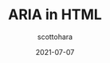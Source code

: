 ---
author: scottohara
date: 2021-07-07
layout: post.njk
tags:
  - html
  - accessibility
  - aria
target_url: https://www.scottohara.me/blog/2021/07/07/aria-in-html.html
title: ARIA in HTML
---